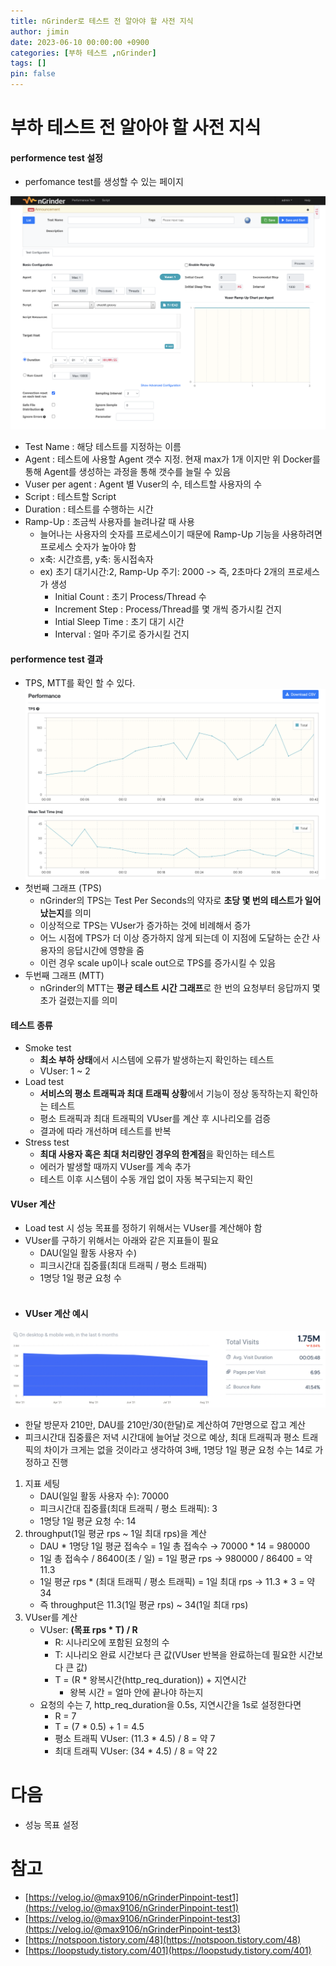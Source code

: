 ```yaml
---
title: nGrinder로 테스트 전 알아야 할 사전 지식
author: jimin
date: 2023-06-10 00:00:00 +0900
categories: [부하 테스트 ,nGrinder]
tags: []
pin: false
---
```


# 부하 테스트 전 알아야 할 사전 지식

#### performence test 설정

- perfomance test를 생성할 수 있는 페이지

![performence test 생성 화면](/assets/img/postpic/nGrinder/performence%20test%20%ED%99%94%EB%A9%B4.png)

- Test Name : 해당 테스트를 지정하는 이름
- Agent : 테스트에 사용할 Agent 갯수 지정. 현재 max가 1개 이지만 위 Docker를 통해 Agent를 생성하는 과정을 통해 갯수를 늘릴 수 있음
- Vuser per agent : Agent 별 Vuser의 수, 테스트할 사용자의 수
- Script : 테스트할 Script
- Duration : 테스트를 수행하는 시간
- Ramp-Up : 조금씩 사용자를 늘려나갈 때 사용
    - 늘어나는 사용자의 숫자를 프로세스이기 때문에 Ramp-Up 기능을 사용하려면 프로세스 숫자가 높아야 함
    - x축: 시간흐름, y축: 동시접속자
    - ex) 초기 대기시간:2, Ramp-Up 주기: 2000 -> 즉, 2초마다 2개의 프로세스가 생성
        - Initial Count : 초기 Process/Thread 수
        - Increment Step : Process/Thread를 몇 개씩 증가시킬 건지
        - Intial Sleep Time : 초기 대기 시간
        - Interval : 얼마 주기로 증가시킬 건지

#### performence test 결과
- TPS, MTT를 확인 할 수 있다.
!["nGrinder_Architecture"](/assets/img/postpic/nGrinder/TPS%2C%20MTT.png)
- 첫번째 그래프 (TPS)
    - nGrinder의 TPS는 Test Per Seconds의 약자로 **초당 몇 번의 테스트가 일어났는지**를 의미
    - 이상적으로 TPS는 VUser가 증가하는 것에 비례해서 증가
    - 어느 시점에 TPS가 더 이상 증가하지 않게 되는데 이 지점에 도달하는 순간 사용자의 응답시간에 영향을 줌
    - 이런 경우 scale up이나 scale out으로 TPS를 증가시킬 수 있음
- 두번째 그래프 (MTT)
    - nGrinder의 MTT는 **평균 테스트 시간 그래프**로 한 번의 요청부터 응답까지 몇 초가 걸렸는지를 의미

#### 테스트 종류
- Smoke test
    - **최소 부하 상태**에서 시스템에 오류가 발생하는지 확인하는 테스트
    - VUser: 1 ~ 2
- Load test
    - **서비스의 평소 트래픽과 최대 트래픽 상황**에서 기능이 정상 동작하는지 확인하는 테스트
    - 평소 트래픽과 최대 트래픽의 VUser를 계산 후 시나리오를 검증
    - 결과에 따라 개선하며 테스트를 반복
- Stress test
    - **최대 사용자 혹은 최대 처리량인 경우의 한계점**을 확인하는 테스트
    - 에러가 발생할 때까지 VUser를 계속 추가
    - 테스트 이후 시스템이 수동 개입 없이 자동 복구되는지 확인

#### VUser 계산
- Load test 시 성능 목표를 정하기 위해서는 VUser를 계산해야 함
- VUser를 구하기 위해서는 아래와 같은 지표들이 필요
    - DAU(일일 활동 사용자 수)
    - 피크시간대 집중률(최대 트래픽 / 평소 트래픽)
    - 1명당 1일 평균 요청 수
    <br>
* #### VUser 계산 예시
![VUser 계산 예시](/assets/img/postpic/nGrinder/VUser%20%EA%B3%84%EC%82%B0%20%EC%8B%A4%EC%8A%B5%EC%9A%A9%20%EC%82%AC%EC%9D%B4%ED%8A%B8%20%EC%82%AC%EC%A7%84.png)
- 한달 방문자 210만, DAU를 210만/30(한달)로 계산하여 7만명으로 잡고 계산
- 피크시간대 집중률은 저녁 시간대에 늘어날 것으로 예상, 최대 트래픽과 평소 트래픽의 차이가 크게는 없을 것이라고 생각하여 3배, 1명당 1일 평균 요청 수는 14로 가정하고 진행
1. 지표 세팅
    - DAU(일일 활동 사용자 수): 70000
    - 피크시간대 집중률(최대 트래픽 / 평소 트래픽): 3
    - 1명당 1일 평균 요청 수: 14
2. throughput(1일 평균 rps ~ 1일 최대 rps)을 계산
    - DAU * 1명당 1일 평균 접속수 = 1일 총 접속수 → 70000 * 14 = 980000
    - 1일 총 접속수 / 86400(초 / 일) = 1일 평균 rps → 980000 / 86400 = 약 11.3
    - 1일 평균 rps * (최대 트래픽 / 평소 트래픽) = 1일 최대 rps → 11.3 * 3 = 약 34
    - 즉 throughput은 11.3(1일 평균 rps) ~ 34(1일 최대 rps)
3. VUser를 계산
    - VUser: **(목표 rps * T) / R**
        - R: 시나리오에 포함된 요청의 수
        - T: 시나리오 완료 시간보다 큰 값(VUser 반복을 완료하는데 필요한 시간보다 큰 값)
        - T = (R * 왕복시간(http_req_duration)) + 지연시간
            - 왕복 시간 = 얼마 안에 끝나야 하는지
    - 요청의 수는 7, http_req_duration을 0.5s, 지연시간을 1s로 설정한다면
        - R = 7
        - T = (7 * 0.5) + 1 = 4.5
        - 평소 트래픽 VUser: (11.3 * 4.5) / 8 = 약 7
        - 최대 트래픽 VUser: (34 * 4.5) / 8 = 약 22

# 다음
* 성능 목표 설정

# 참고
- [https://velog.io/@max9106/nGrinderPinpoint-test1](https://velog.io/@max9106/nGrinderPinpoint-test1)
- [https://velog.io/@max9106/nGrinderPinpoint-test3](https://velog.io/@max9106/nGrinderPinpoint-test3)
- [https://notspoon.tistory.com/48](https://notspoon.tistory.com/48)
- [https://loopstudy.tistory.com/401](https://loopstudy.tistory.com/401)
 